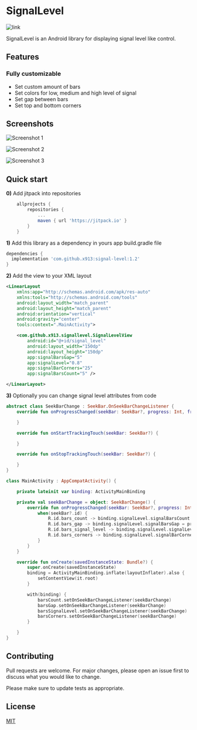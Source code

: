 # SignalLevel

![link](https://jitpack.io/v/x913/SignalLevel.svg)

SignalLevel is an Android library for displaying signal level like control.

## Features

### Fully customizable

* Set custom amount of bars
* Set colors for low, medium and high level of signal
* Set gap between bars
* Set top and bottom corners

## Screenshots

![Screenshot 1](images/img1.png)

![Screenshot 2](images/img2.png)

![Screenshot 3](images/img3.png)


## Quick start

**0)** Add jitpack into repositories 

```gradle
    allprojects {
        repositories {
            ...
            maven { url 'https://jitpack.io' }
        }
    }
```

**1)** Add this library as a dependency in yours app build.gradle file

```gradle
dependencies {
  implementation 'com.github.x913:signal-level:1.2'
}
```

**2)** Add the view to your XML layout

```xml
<LinearLayout
    xmlns:app="http://schemas.android.com/apk/res-auto"
    xmlns:tools="http://schemas.android.com/tools"
    android:layout_width="match_parent"
    android:layout_height="match_parent"
    android:orientation="vertical"
    android:gravity="center"
    tools:context=".MainActivity">

    <com.github.x913.signallevel.SignalLevelView
        android:id="@+id/signal_level"
        android:layout_width="150dp"
        android:layout_height="150dp"
        app:signalBarsGap="5"
        app:signalLevel="0.8"
        app:signalBarCorners="25"
        app:signalBarsCount="5" />

</LinearLayout>
```

**3)** Optionally you can change signal level attributes from code

```kotlin
abstract class SeekBarChange : SeekBar.OnSeekBarChangeListener {
    override fun onProgressChanged(seekBar: SeekBar?, progress: Int, fromUser: Boolean) {

    }

    override fun onStartTrackingTouch(seekBar: SeekBar?) {

    }

    override fun onStopTrackingTouch(seekBar: SeekBar?) {

    }
}

class MainActivity : AppCompatActivity() {

    private lateinit var binding: ActivityMainBinding

    private val seekBarChange = object: SeekBarChange() {
        override fun onProgressChanged(seekBar: SeekBar?, progress: Int, fromUser: Boolean) {
            when(seekBar?.id) {
                R.id.bars_count -> binding.signalLevel.signalBarsCount = progress
                R.id.bars_gap -> binding.signalLevel.signalBarsGap = progress
                R.id.bars_signal_level -> binding.signalLevel.signalLevel = progress / 100f
                R.id.bars_corners -> binding.signalLevel.signalBarCorners = progress.toFloat()
            }
        }
    }

    override fun onCreate(savedInstanceState: Bundle?) {
        super.onCreate(savedInstanceState)
        binding = ActivityMainBinding.inflate(layoutInflater).also {
            setContentView(it.root)
        }

        with(binding) {
            barsCount.setOnSeekBarChangeListener(seekBarChange)
            barsGap.setOnSeekBarChangeListener(seekBarChange)
            barsSignalLevel.setOnSeekBarChangeListener(seekBarChange)
            barsCorners.setOnSeekBarChangeListener(seekBarChange)
        }

    }
}
```

## Contributing
Pull requests are welcome. For major changes, please open an issue first to discuss what you would like to change.

Please make sure to update tests as appropriate.

## License
[MIT](https://choosealicense.com/licenses/mit/)